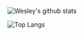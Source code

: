 
![Wesley's github stats](https://github-readme-stats.vercel.app/api?username=qooiverson3&theme=vue-dark)

![Top Langs](https://github-readme-stats.vercel.app/api/top-langs/?username=qooiverson3&layout=compact&theme=vue-dark)

